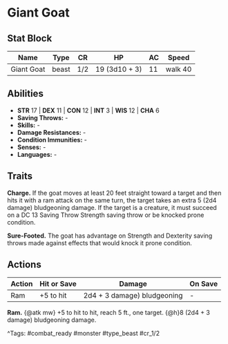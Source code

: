 # Giant Goat

## Stat Block

| Name | Type | CR | HP | AC | Speed |
|------|------|----|----|----|-------|
| Giant Goat | beast | 1/2 | 19 (3d10 + 3) | 11 | walk 40 |

## Abilities

- **STR** 17 | **DEX** 11 | **CON** 12 | **INT** 3 | **WIS** 12 | **CHA** 6
- **Saving Throws:** -  
- **Skills:** -  
- **Damage Resistances:** -  
- **Condition Immunities:** -  
- **Senses:** -  
- **Languages:** -

## Traits

**Charge.** If the goat moves at least 20 feet straight toward a target and then hits it with a ram attack on the same turn, the target takes an extra 5 (2d4 damage) bludgeoning damage. If the target is a creature, it must succeed on a DC 13 Saving Throw Strength saving throw or be knocked prone condition.

**Sure-Footed.** The goat has advantage on Strength and Dexterity saving throws made against effects that would knock it prone condition.


## Actions

| Action | Hit or Save | Damage | On Save |
|--------|--------------|--------|----------|
| Ram | +5 to hit | 2d4 + 3 damage) bludgeoning | - |

**Ram.** {@atk mw} +5 to hit to hit, reach 5 ft., one target. {@h}8 (2d4 + 3 damage) bludgeoning damage.


^Tags: #combat_ready #monster #type_beast #cr_1/2